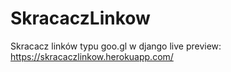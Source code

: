 # SkracaczLinkow
Skracacz linków typu goo.gl w django
live preview: https://skracaczlinkow.herokuapp.com/

